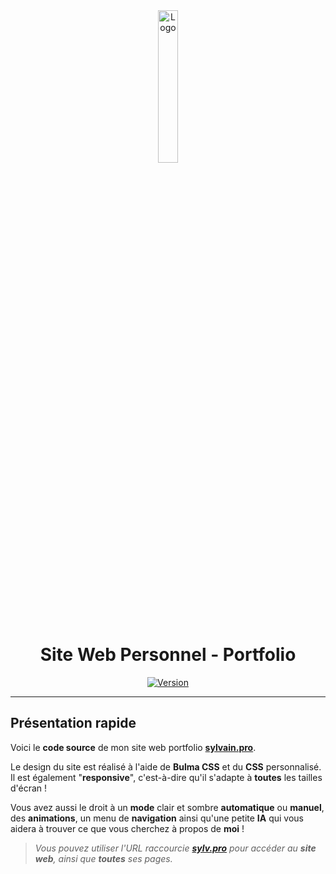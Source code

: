 <div align="center">
  <a href="https://sylvain.pro"><img src="https://sylvain.pro/assets/images/logo.png" alt="Logo" width="25%" height="auto"/></a>

  # Site Web Personnel - Portfolio
  [![Version](https://custom-icon-badges.demolab.com/badge/Version%20:-v2.8.1-6479ee?logo=sylvain&labelColor=23272A)](https://github.com/20syldev/portfolio/releases/latest)
</div>

---

## Présentation rapide
Voici le **code source** de mon site web portfolio **[sylvain.pro](https://sylvain.pro)**.  

Le design du site est réalisé à l'aide de **Bulma CSS** et du **CSS** personnalisé. Il est également "**responsive**", c'est-à-dire qu'il s'adapte à **toutes** les tailles d'écran !

Vous avez aussi le droit à un **mode** clair et sombre **automatique** ou **manuel**, des **animations**, un menu de **navigation** ainsi qu'une petite **IA** qui vous aidera à trouver ce que vous cherchez à propos de **moi** !

> *Vous pouvez utiliser l'URL raccourcie **[sylv.pro](https://sylvain.pro)** pour accéder au **site web**, ainsi que **toutes** ses pages.*
